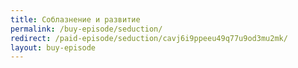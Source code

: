 ```yaml
---
title: Соблазнение и развитие
permalink: /buy-episode/seduction/
redirect: /paid-episode/seduction/cavj6i9ppeeu49q77u9od3mu2mk/
layout: buy-episode
---
```

